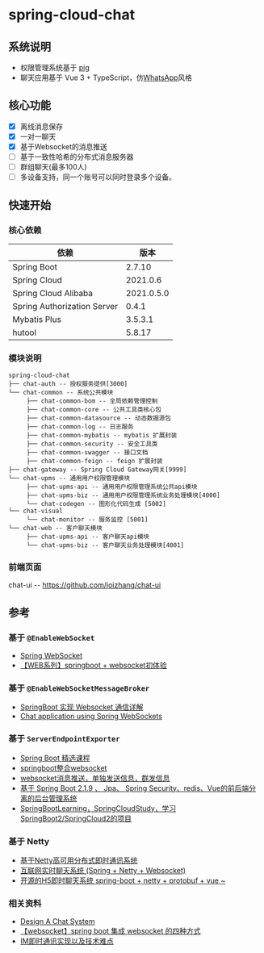 # spring-cloud-chat

## 系统说明

- 权限管理系统基于 [pig](https://github.com/pig-mesh/pig)
- 聊天应用基于 Vue 3 + TypeScript，仿[WhatsApp](https://web.whatsapp.com/)风格

## 核心功能

- [x] 离线消息保存
- [x] 一对一聊天
- [x] 基于Websocket的消息推送
- [ ] 基于一致性哈希的分布式消息服务器
- [ ] 群组聊天(最多100人)
- [ ] 多设备支持，同一个账号可以同时登录多个设备。

## 快速开始

### 核心依赖

| 依赖                          | 版本         |
|-----------------------------|------------|
| Spring Boot                 | 2.7.10     |
| Spring Cloud                | 2021.0.6   |
| Spring Cloud Alibaba        | 2021.0.5.0 |
| Spring Authorization Server | 0.4.1      |
| Mybatis Plus                | 3.5.3.1    |
| hutool                      | 5.8.17     |

### 模块说明

```shell
spring-cloud-chat
├── chat-auth -- 授权服务提供[3000]
└── chat-common -- 系统公共模块
     ├── chat-common-bom -- 全局依赖管理控制
     ├── chat-common-core -- 公共工具类核心包
     ├── chat-common-datasource -- 动态数据源包
     ├── chat-common-log -- 日志服务
     ├── chat-common-mybatis -- mybatis 扩展封装
     ├── chat-common-security -- 安全工具类
     ├── chat-common-swagger -- 接口文档
     ├── chat-common-feign -- feign 扩展封装
├── chat-gateway -- Spring Cloud Gateway网关[9999]
└── chat-upms -- 通用用户权限管理模块
     ├── chat-upms-api -- 通用用户权限管理系统公共api模块
     ├── chat-upms-biz -- 通用用户权限管理系统业务处理模块[4000]
     └── chat-codegen -- 图形化代码生成 [5002]
└── chat-visual
     └── chat-monitor -- 服务监控 [5001]
└── chat-web -- 客户聊天模块
     ├── chat-upms-api -- 客户聊天api模块
     └── chat-upms-biz -- 客户聊天业务处理模块[4001]
```

### 前端页面

chat-ui -- https://github.com/joizhang/chat-ui

## 参考

### 基于 `@EnableWebSocket`

- [Spring WebSocket](https://zetcode.com/spring/websocket/)
- [【WEB系列】springboot + websocket初体验](https://spring.hhui.top/spring-blog/2019/04/21/190421-SpringBoot%E9%AB%98%E7%BA%A7%E7%AF%87WEB%E4%B9%8Bwebsocket%E7%9A%84%E4%BD%BF%E7%94%A8%E8%AF%B4%E6%98%8E/)

### 基于 `@EnableWebSocketMessageBroker`

- [SpringBoot 实现 Websocket 通信详解](http://www.mydlq.club/article/86/)
- [Chat application using Spring WebSockets](https://github.com/salmar/spring-websocket-chat)

### 基于 `ServerEndpointExporter`

- [Spring Boot 精选课程](https://github.com/ityouknow/spring-boot-leaning/tree/master/2.x_42_courses)
- [springboot整合websocket](https://github.com/Tellsea/springboot-learn/tree/master/springboot-websocket)
- [websocket消息推送，单独发送信息，群发信息](https://github.com/niezhiliang/springbootwebsocket)
- [基于 Spring Boot 2.1.9 、 Jpa、 Spring Security、redis、Vue的前后端分离的后台管理系统](https://github.com/perye/dokit)
- [SpringBootLearning，SpringCloudStudy，学习SpringBoot2/SpringCloud2的项目](https://github.com/moshowgame/spring-cloud-study)

### 基于 Netty

- [基于Netty高可用分布式即时通讯系统](https://github.com/zhangyaoo/fastim)
- [互联网实时聊天系统 (Spring + Netty + Websocket)](https://github.com/Kanarienvogels/Chatroom)
- [开源的H5即时聊天系统 spring-boot + netty + protobuf + vue ~](https://github.com/lmxdawn/him-netty)

### 相关资料

- [Design A Chat System](https://bytebytego.com/courses/system-design-interview/design-a-chat-system)
- [【websocket】spring boot 集成 websocket 的四种方式](https://juejin.cn/post/6844903976727494669#heading-25)
- [IM即时通讯实现以及技术难点](https://www.bilibili.com/video/BV1KM411S7WT/)
